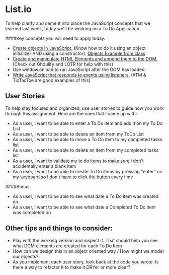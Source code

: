 # List.io

To help clarify and cement into place the JavaScript concepts that we learned last week, today we'll be working on a To Do Application. 

####Key concepts you will need to apply today:

* [Create objects in JavaScript.](https://developer.mozilla.org/en-US/docs/Web/JavaScript/Guide/Working_with_Objects#creating_new_objects)  (Know how to do it using an object initializer AND using a constructor). [Objects Example from class](https://github.com/ga-students/WDI_NYC_Array_Work/blob/master/w06/d02/Instructor/js/objects.js)
* [Create and manipulate HTML Elements and append them to the DOM.](http://christianheilmann.com/stuff/JavaScript-DOM-Cheatsheet.pdf) (Check out Ghoulify and LOTR for help with this)
* Use window.onload to run JavaScript after the DOM has loaded.
* [Write JavaScript that responds to events using listeners.](https://developer.mozilla.org/en-US/docs/Web/API/EventTarget.addEventListener) (ATM & TicTacToe are good examples of this)

## User Stories

To help stay focused and organized, use user stories to guide how you work through this assignment. Here are the ones that I came up with:

* As a user, I want to be able to enter a To Do item and add it on my To Do List
* As a user, I want to be able to delete an item from my ToDo List
* As a user, I want to be able to move a To Do item to my completed tasks list
* As a user, I want to be able to delete an item from my completed tasks list
* As a user, I want to validate my to do items to make sure i don't accidentally enter a blank item
* As a user, I want to be able to create To Do items by pressing "enter" on my keyboard so I don't have to click the button every time

####Bonus:

* As a user, I want to be able to see what date a To Do item was created on
* As a user, I want to be able to see what date a Completed To Do item was completed on


## Other tips and things to consider:
* Play with the working version and inspect it. That should help you see what DOM elements are created for each To Do Item
* How can we design this in an object oriented way / How might we model our objects?
* As you implement each user story, look back at the code you wrote. Is there a way to refactor it to make it DRYer or more clear?